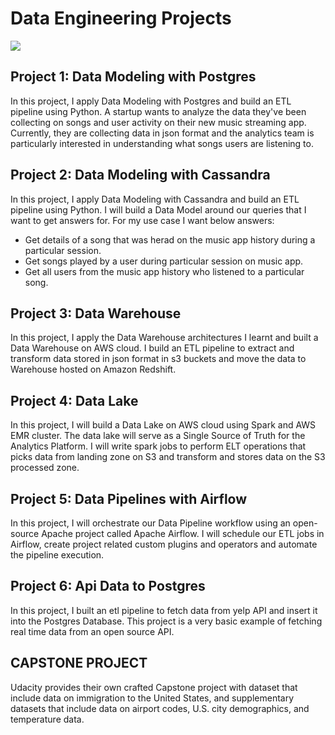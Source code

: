 # Data Engineering Projects

![](https://github.com/san089/Udacity-Data-Engineering-Projects/blob/master/image.jpeg)

## Project 1: Data Modeling with Postgres
In this project, I apply Data Modeling with Postgres and build an ETL pipeline using Python. A startup wants to analyze the data they've been collecting on songs and user activity on their new music streaming app. Currently, they are collecting data in json format and the analytics team is particularly interested in understanding what songs users are listening to.


## Project 2: Data Modeling with Cassandra
In this project, I apply Data Modeling with Cassandra and build an ETL pipeline using Python. I will build a Data Model around our queries that I want to get answers for. 
For my use case I want below answers: 

 - Get details of a song that was herad on the music app history during a particular session. 
 - Get songs played by a user during particular session on music app. 
  - Get all users from the music app history who listened to a particular song.


## Project 3: Data Warehouse
In this project, I apply the Data Warehouse architectures I learnt and built a Data Warehouse on AWS cloud. I build an ETL pipeline to extract and transform data stored in json format in s3 buckets and move the data to Warehouse hosted on Amazon Redshift. 


## Project 4: Data Lake
In this project, I will build a Data Lake on AWS cloud using Spark and AWS EMR cluster. The data lake will serve as a Single Source of Truth for the Analytics Platform. I will write spark jobs to perform ELT operations that picks data from landing zone on S3 and transform and stores data on the S3 processed zone.

## Project 5: Data Pipelines with Airflow
In this project, I will orchestrate our Data Pipeline workflow using an open-source Apache project called Apache Airflow. I will schedule our ETL jobs in Airflow, create project related custom plugins and operators and automate the pipeline execution. 

## Project 6: Api Data to Postgres
In this project, I built an etl pipeline to fetch data from yelp API and insert it into the Postgres Database. This project is a very basic example of fetching real time data from an open source API.

## CAPSTONE PROJECT
Udacity provides their own crafted Capstone project with dataset that include data on immigration to the United States, and supplementary datasets that include data on airport codes, U.S. city demographics, and temperature data.
  